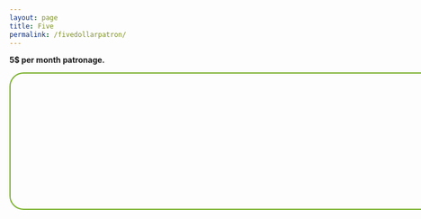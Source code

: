 ```yaml
---
layout: page
title: Five
permalink: /fivedollarpatron/
---
```

<strong>5$ per month patronage.</strong>
<div id="paypal-button-container-P-8AG245328G818664YMDKMQRA" style="border-radius: 25px;
                            border: 2px solid #73AD21;
                            padding: 20px;
                            width: 80vw;
                            height: 200px;"></div>
<script src="https://www.paypal.com/sdk/js?client-id=AWUGJ1f2zd3MOq6tljQpNyx7U7oGNSR8aYAeJiAFnvfanpPVWOuCTYsdXlnBKVsDV4ArMGSlcNRjQoqJ&vault=true&intent=subscription" data-sdk-integration-source="button-factory"></script>
<script>
paypal.Buttons({
    style: {
        shape: 'pill',
        color: 'silver',
        layout: 'vertical',
        label: 'subscribe'
    },
    createSubscription: function(data, actions) {
      return actions.subscription.create({
        /* Creates the subscription */
        plan_id: 'P-8AG245328G818664YMDKMQRA'
      });
    },
    onApprove: function(data, actions) {
      alert(data.subscriptionID); // You can add optional success message for the subscriber here
    }
}).render('#paypal-button-container-P-8AG245328G818664YMDKMQRA'); // Renders the PayPal button
</script>
<br>
<br>
<br>
